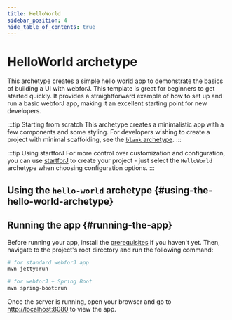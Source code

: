 ```yaml
---
title: HelloWorld
sidebar_position: 4
hide_table_of_contents: true
---
```


<Head>
  <style>{`
  .container {
    max-width: 65em !important;
  }
  `}</style>
</Head>

<!-- vale off -->
# HelloWorld archetype
<!-- vale on -->

This archetype creates a simple hello world app to demonstrate the basics of building a UI with webforJ. This template is great for beginners to get started quickly. It provides a straightforward example of how to set up and run a basic webforJ app, making it an excellent starting point for new developers.

:::tip Starting from scratch
This archetype creates a minimalistic app with a few components and some styling. For developers wishing to create a project with minimal scaffolding, see the [`blank` archetype](./blank).
:::

:::tip Using startforJ
For more control over customization and configuration, you can use [startforJ](https://docs.webforj.com/startforj/) to create your project - just select the `HelloWorld` archetype when choosing configuration options.
:::

## Using the `hello-world` archetype {#using-the-hello-world-archetype}

<ComponentArchetype
project="hello-world"
/>

## Running the app {#running-the-app}

Before running your app, install the [prerequisites](../../introduction/prerequisites) if you haven't yet. 
Then, navigate to the project's root directory and run the following command:

```bash
# for standard webforJ app
mvn jetty:run

# for webforJ + Spring Boot
mvn spring-boot:run
```

Once the server is running, open your browser and go to [http://localhost:8080](http://localhost:8080) to view the app.
